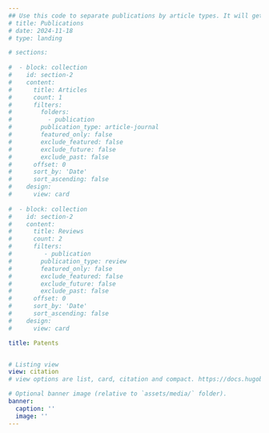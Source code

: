 ```yaml
---
## Use this code to separate publications by article types. It will get rid of search bar though.
# title: Publications
# date: 2024-11-18
# type: landing

# sections:
  
#  - block: collection
#    id: section-2
#    content:
#      title: Articles
#      count: 1
#      filters:
#        folders:
#          - publication
#        publication_type: article-journal
#        featured_only: false
#        exclude_featured: false
#        exclude_future: false
#        exclude_past: false
#      offset: 0
#      sort_by: 'Date'
#      sort_ascending: false
#    design:
#      view: card
  
#  - block: collection
#    id: section-2
#    content:
#      title: Reviews
#      count: 2
#      filters:
#         - publication
#        publication_type: review
#        featured_only: false
#        exclude_featured: false
#        exclude_future: false
#        exclude_past: false
#      offset: 0
#      sort_by: 'Date'
#      sort_ascending: false
#    design:
#      view: card

title: Patents


# Listing view
view: citation
# view options are list, card, citation and compact. https://docs.hugoblox.com/getting-started/page-builder/#listing-view

# Optional banner image (relative to `assets/media/` folder).
banner:
  caption: ''
  image: ''
---
```


